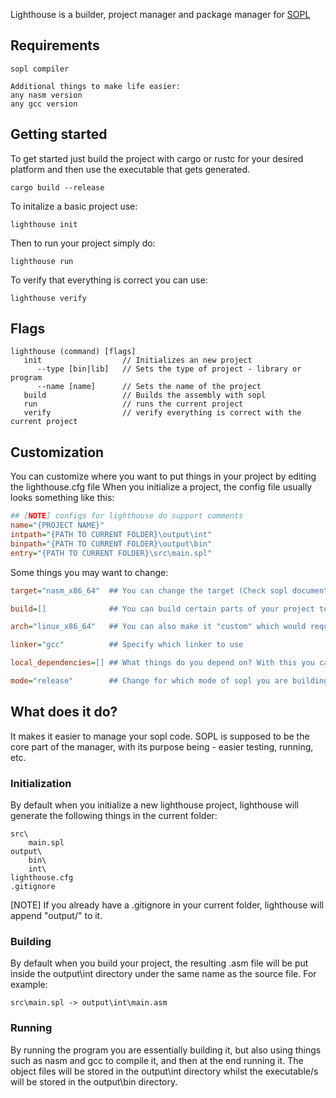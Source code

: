 Lighthouse is a builder, project manager and package manager for [SOPL](https://github.com/Dimitar85898/SOPL)

## Requirements
```
sopl compiler

Additional things to make life easier:
any nasm version
any gcc version   
```

## Getting started
To get started just build the project with cargo or rustc for your desired platform and then use the executable that gets generated.
```
cargo build --release 
```

To initalize a basic project use:
```
lighthouse init 
```
Then to run your project simply do:
```
lighthouse run
```
To verify that everything is correct you can use:
```
lighthouse verify
```
## Flags
```
lighthouse (command) [flags]
   init                  // Initializes an new project
      --type [bin|lib]   // Sets the type of project - library or program
      --name [name]      // Sets the name of the project
   build                 // Builds the assembly with sopl
   run                   // runs the current project
   verify                // verify everything is correct with the current project
```
## Customization
You can customize where you want to put things in your project by editing the lighthouse.cfg file
When you initialize a project, the config file usually looks something like this:
```cfg
## [NOTE] configs for lighthouse do support comments
name="{PROJECT NAME}"
intpath="{PATH TO CURRENT FOLDER}\output\int"
binpath="{PATH TO CURRENT FOLDER}\output\bin"
entry="{PATH TO CURRENT FOLDER}\src\main.spl"
```
Some things you may want to change:
```cfg
target="nasm_x86_64"  ## You can change the target (Check sopl documentation for currently supported targets)

build=[]              ## You can build certain parts of your project to then be linked together with the linker

arch="linux_x86_64"   ## You can also make it "custom" which would require you to also have arch_path as a variable that points to the json file (in the same folder you have to also have a cfg file with the same name as the json - checkout examples/arcs in SOPL repository)

linker="gcc"          ## Specify which linker to use

local_dependencies=[] ## What things do you depend on? With this you can shorten your including from ``` include "../libs/strlib/strlib.spl" ``` to just ``` include "strlib/strlib.spl" ```. For right now it just adds the -i flag but in the future it may add more

mode="release"        ## Change for which mode of sopl you are building -release or none
```

## What does it do?
It makes it easier to manage your sopl code. SOPL is supposed to be the core part of the manager, with its purpose being - easier testing, running, etc.

### Initialization
By default when you initialize a new lighthouse project, lighthouse will generate the following things in the current folder:
```
src\
    main.spl
output\
    bin\
    int\
lighthouse.cfg
.gitignore
```
[NOTE] If you already have a .gitignore in your current folder, lighthouse will append "output/" to it.

### Building
By default when you build your project, the resulting .asm file will be put inside the output\int directory under the same name as the source file. For example:
```
src\main.spl -> output\int\main.asm
```
### Running
By running the program you are essentially building it, but also using things such as nasm and gcc to compile it, and then at the end running it.
The object files will be stored in the output\int directory whilst the executable/s will be stored in the output\bin directory.